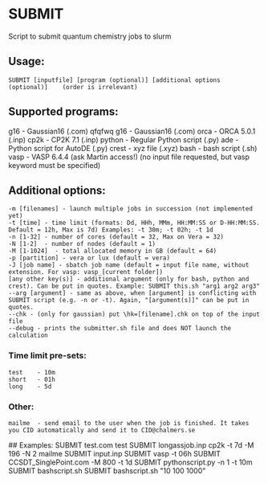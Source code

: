 # SUBMIT
Script to submit quantum chemistry jobs to slurm

## Usage: 
	SUBMIT [inputfile] [program (optional)] [additional options (optional)]    (order is irrelevant)

## Supported programs:
g16 - Gaussian16 (.com)
qfqfwq
g16 - Gaussian16 (.com)
orca - ORCA 5.0.1 (.inp)
	cp2k - CP2K 7.1 (.inp)
	python - Regular Python script (.py)
	ade - Python script for AutoDE (.py)
	crest - xyz file (.xyz)
	bash - bash script (.sh)
	vasp - VASP 6.4.4 (ask Martin access!) (no input file requested, but vasp keyword must be specified)

## Additional options:
	-m [filenames] - launch multiple jobs in succession (not implemented yet)
	-t [time] - time limit (formats: Dd, HHh, MMm, HH:MM:SS or D-HH:MM:SS. Default = 12h, Max is 7d) Examples: -t 30m; -t 02h; -t 1d
	-n [1-32] - number of cores (default = 32, Max on Vera = 32)    
	-N [1-2]  - number of nodes (default = 1)    
	-M [1-1024]  - total allocated memory in GB (default = 64) 
	-p [partition] - vera or lux (default = vera) 
	-J [job name] - sbatch job name (default = input file name, without extension. For vasp: vasp_[current folder])
	[any other key(s)] - additional argument (only for bash, python and crest). Can be put in quotes. Example: SUBMIT this.sh "arg1 arg2 arg3" 
	--arg [argument] - same as above, when [argument] is conflicting with SUBMIT script (e.g. -n or -t). Again, "[argument(s)]" can be put in quotes.
	--chk - (only for gaussian) put \hk=[filename].chk on top of the input file
	--debug - prints the submitter.sh file and does NOT launch the calculation

### Time limit pre-sets:  
	test	- 10m     
	short	- 01h
	long	- 5d

### Other:
	mailme	- send email to the user when the job is finished. It takes you CID automatically and send it to CID@chalmers.se

## Examples:
	SUBMIT test.com test
	SUBMIT longassjob.inp cp2k -t 7d -M 196 -N 2 mailme
	SUBMIT input.inp
	SUBMIT vasp -t 06h 
	SUBMIT CCSDT_SinglePoint.com -M 800 -t 1d
	SUBMIT pythonscript.py -n 1 -t 10m
	SUBMIT bashscript.sh 
	SUBMIT bashscript.sh "10 100 1000"

